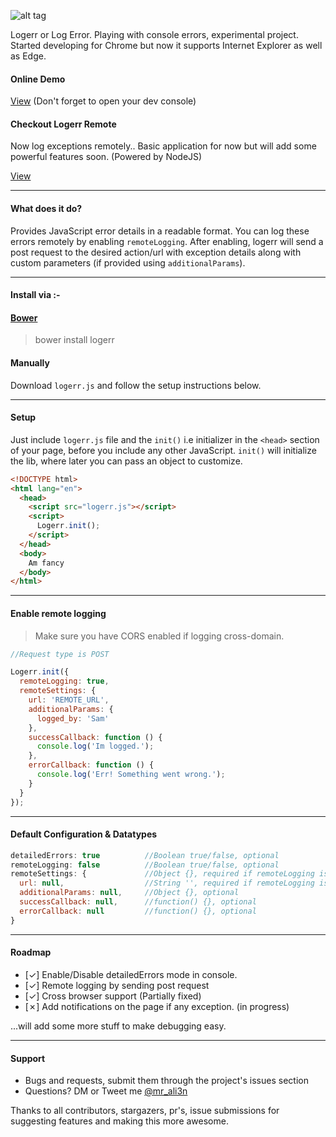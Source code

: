 ![alt tag](http://i.imgur.com/rVWDzcC.png)

Logerr or Log Error. Playing with console errors, experimental project. Started developing for Chrome but now it supports Internet Explorer as well as Edge.

#### Online Demo
[View](https://i-break-codes.github.io/logerr/) (Don't forget to open your dev console)

#### Checkout Logerr Remote
Now log exceptions remotely.. Basic application for now but will add some powerful features soon. (Powered by NodeJS)

[View](https://i-break-codes.github.io/logerr-remote/)

---

#### What does it do?
Provides JavaScript error details in a readable format. You can log these errors remotely by enabling `remoteLogging`. After enabling, logerr will send a post request to the desired action/url with exception details along with custom parameters (if provided using `additionalParams`).

---

#### Install via :- 

#### [Bower](https://bower.io/)
> bower install logerr

#### Manually

Download `logerr.js` and follow the setup instructions below.

---

#### Setup
Just include `logerr.js` file and the `init()` i.e initializer in the `<head>` section of your page, before you include any other JavaScript. `init()` will initialize the lib, where later you can pass an object to customize.

```html
<!DOCTYPE html>
<html lang="en">
  <head>
    <script src="logerr.js"></script>
	<script>
	  Logerr.init();
	</script>
  </head>
  <body>
    Am fancy
  </body>
</html>
```

---

#### Enable remote logging
> Make sure you have CORS enabled if logging cross-domain.

```javascript
//Request type is POST

Logerr.init({
  remoteLogging: true,
  remoteSettings: {
    url: 'REMOTE_URL',
    additionalParams: {
      logged_by: 'Sam'
    },
    successCallback: function () {
      console.log('Im logged.');
    },
    errorCallback: function () {
      console.log('Err! Something went wrong.');
    }
  }
});
```

---

#### Default Configuration & Datatypes
```javascript
detailedErrors: true          //Boolean true/false, optional
remoteLogging: false          //Boolean true/false, optional
remoteSettings: {             //Object {}, required if remoteLogging is set to true
  url: null,                  //String '', required if remoteLogging is set to true
  additionalParams: null,     //Object {}, optional
  successCallback: null,      //function() {}, optional
  errorCallback: null         //function() {}, optional
}

```

---

#### Roadmap
- [✓] Enable/Disable detailedErrors mode in console.
- [✓] Remote logging by sending post request
- [✓] Cross browser support (Partially fixed)
- [✗] Add notifications on the page if any exception. (in progress)

...will add some more stuff to make debugging easy.

---

#### Support
- Bugs and requests, submit them through the project's issues section
- Questions? DM or Tweet me [@mr_ali3n](https://twitter.com/mr_ali3n)

Thanks to all contributors, stargazers, pr's, issue submissions for suggesting features and making this more awesome.
